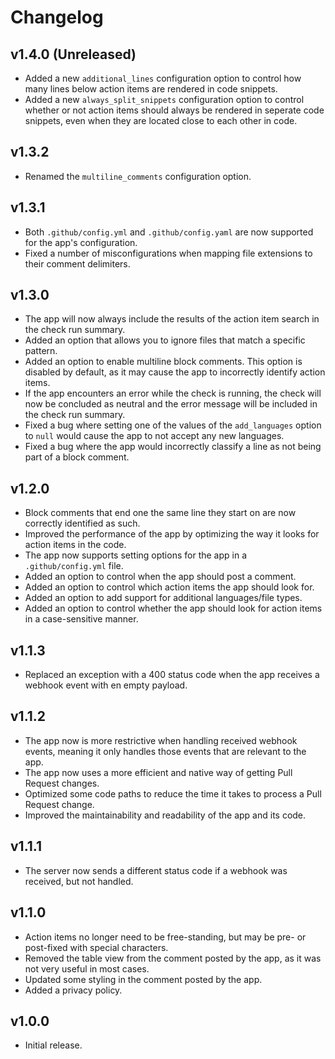 # Changelog

## v1.4.0 (Unreleased)

<!--Releasenotes start-->
- Added a new `additional_lines` configuration option to control how many lines below action items are rendered in code snippets.
- Added a new `always_split_snippets` configuration option to control whether or not action items should always be rendered in seperate code snippets, even when they are located close to each other in code.
<!--Releasenotes end-->

## v1.3.2

- Renamed the `multiline_comments` configuration option.

## v1.3.1

- Both `.github/config.yml` and `.github/config.yaml` are now supported for the app's configuration.
- Fixed a number of misconfigurations when mapping file extensions to their comment delimiters.

## v1.3.0

- The app will now always include the results of the action item search in the check run summary.
- Added an option that allows you to ignore files that match a specific pattern. 
- Added an option to enable multiline block comments. This option is disabled by default, as it may cause the app to incorrectly identify action items.
- If the app encounters an error while the check is running, the check will now be concluded as neutral and the error message will be included in the check run summary.
- Fixed a bug where setting one of the values of the `add_languages` option to `null` would cause the app to not accept any new languages.
- Fixed a bug where the app would incorrectly classify a line as not being part of a block comment.

## v1.2.0

- Block comments that end one the same line they start on are now correctly identified as such.
- Improved the performance of the app by optimizing the way it looks for action items in the code.
- The app now supports setting options for the app in a `.github/config.yml` file.
- Added an option to control when the app should post a comment.
- Added an option to control which action items the app should look for.
- Added an option to add support for additional languages/file types.
- Added an option to control whether the app should look for action items in a case-sensitive manner.

## v1.1.3

- Replaced an exception with a 400 status code when the app receives a webhook event with en empty payload.

## v1.1.2

- The app now is more restrictive when handling received webhook events, meaning it only handles those events that are relevant to the app.
- The app now uses a more efficient and native way of getting Pull Request changes.
- Optimized some code paths to reduce the time it takes to process a Pull Request change.
- Improved the maintainability and readability of the app and its code.

## v1.1.1

- The server now sends a different status code if a webhook was received, but not handled.

## v1.1.0

- Action items no longer need to be free-standing, but may be pre- or post-fixed with special characters.
- Removed the table view from the comment posted by the app, as it was not very useful in most cases.
- Updated some styling in the comment posted by the app.
- Added a privacy policy.


## v1.0.0

- Initial release.

